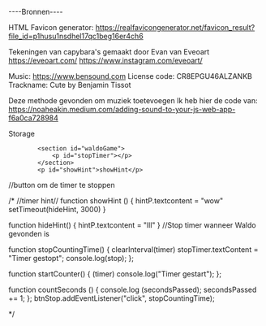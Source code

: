 ----Bronnen----

HTML Favicon generator: https://realfavicongenerator.net/favicon_result?file_id=p1husu1nsdhel17qc1beg16er4ch6

Tekeningen van capybara's gemaakt door Evan van Eveoart
https://eveoart.com/
https://www.instagram.com/eveoart/ 

Music: https://www.bensound.com
License code: CR8EPGU46ALZANKB
Trackname: Cute by Benjamin Tissot

Deze methode gevonden om muziek toetevoegen
Ik heb hier de code van:
https://noaheakin.medium.com/adding-sound-to-your-js-web-app-f6a0ca728984






Storage

            <section id="waldoGame">
                <p id="stopTimer"></p>
            </section>
            <p id="showHint">showHint</p>

            
//button om de timer te stoppen



/*
//timer hint//
function showHint () {
    hintP.textcontent = "wow"
    setTimeout(hideHint, 3000)
}

function hideHint() {
    hintP.textcontent = "lll"
}
//Stop timer wanneer Waldo gevonden is

function stopCountingTime() {
    clearInterval(timer)
    stopTimer.textContent = "Timer gestopt";
    console.log(stop);
};

function startCounter() {
    (timer)
    console.log("Timer gestart");
};

function countSeconds () {
    console.log (secondsPassed);
    secondsPassed += 1;
};
btnStop.addEventListener("click", stopCountingTime);

*/ 
